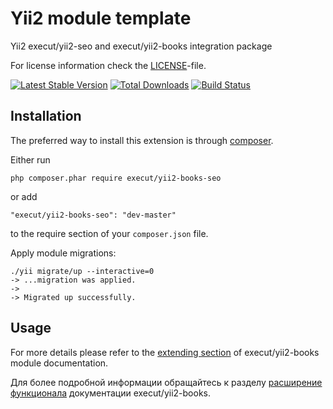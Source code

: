 # Yii2 module template
Yii2 execut/yii2-seo and execut/yii2-books integration package

For license information check the [LICENSE](LICENSE.md)-file.

[![Latest Stable Version](https://poser.pugx.org/execut/yii2-books-seo/v/stable.png)](https://packagist.org/packages/execut/yii2-books-seo)
[![Total Downloads](https://poser.pugx.org/execut/yii2-books-seo/downloads.png)](https://packagist.org/packages/execut/yii2-books-seo)
[![Build Status](https://travis-ci.com/execut/yii2-books-seo.svg?branch=master)](https://travis-ci.com/execut/yii2-books-seo)


Installation
------------

The preferred way to install this extension is through [composer](http://getcomposer.org/download/).

Either run

```
php composer.phar require execut/yii2-books-seo
```

or add

```
"execut/yii2-books-seo": "dev-master"
```

to the require section of your `composer.json` file.

Apply module migrations:
```shell script
./yii migrate/up --interactive=0
-> ...migration was applied.
-> 
-> Migrated up successfully.
```

Usage
----

For more details please refer to the [extending section](https://github.com/execut/yii2-books/blob/master/docs/guide/README.md#extending-the-module-functionality) of execut/yii2-books module documentation.

Для более подробной информации обращайтесь к разделу [расширение функционала](https://github.com/execut/yii2-books/blob/master/docs/guide-ru/README.md#расширение-функционала-модуля) документации execut/yii2-books.
